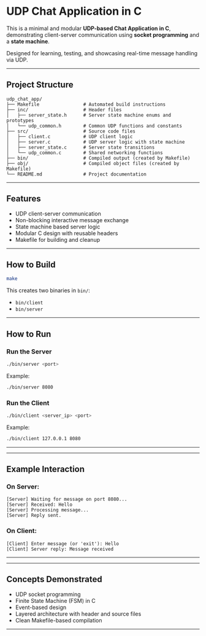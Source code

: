 UDP Chat Application in C
===============================================================================================================
This is a minimal and modular **UDP-based Chat Application in C**, demonstrating client-server communication using **socket programming** and a **state machine**.

 Designed for learning, testing, and showcasing real-time message handling via UDP.
______________________________________________________________________________________________________________

## Project Structure

```
udp_chat_app/
├── Makefile                # Automated build instructions
├── inc/                    # Header files
│   ├── server_state.h      # Server state machine enums and prototypes
│   └── udp_common.h        # Common UDP functions and constants
├── src/                    # Source code files
│   ├── client.c            # UDP client logic
│   ├── server.c            # UDP server logic with state machine
│   ├── server_state.c      # Server state transitions
│   └── udp_common.c        # Shared networking functions
├── bin/                    # Compiled output (created by Makefile)
├── obj/                    # Compiled object files (created by Makefile)
└── README.md               # Project documentation
```

_______________________________________________________________________________________________________________

##  Features

* UDP client-server communication
* Non-blocking interactive message exchange
* State machine based server logic
* Modular C design with reusable headers
* Makefile for building and cleanup

----------------------------------------------------------------------------------------------------------------

## How to Build

```bash
make
```

This creates two binaries in `bin/`:

* `bin/client`
* `bin/server`

______________________________________________________________________________________________________________

##  How to Run

### Run the Server

```bash
./bin/server <port>
```

Example:

```bash
./bin/server 8080
```

### Run the Client

```bash
./bin/client <server_ip> <port>
```

Example:

```bash
./bin/client 127.0.0.1 8080
```

---
______________________________________________________________________________________________________________
## Example Interaction

### On Server:

```
[Server] Waiting for message on port 8080...
[Server] Received: Hello
[Server] Processing message...
[Server] Reply sent.
```

### On Client:

```
[Client] Enter message (or 'exit'): Hello
[Client] Server reply: Message received
```

---
_______________________________________________________________________________________________________________
## Concepts Demonstrated

* UDP socket programming
* Finite State Machine (FSM) in C
* Event-based design
* Layered architecture with header and source files
* Clean Makefile-based compilation

---


